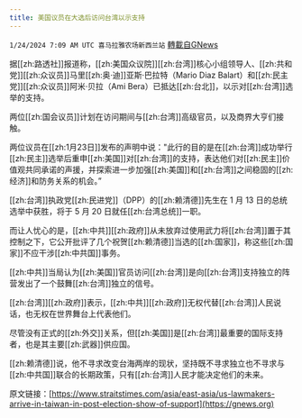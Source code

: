 ```yaml
---
title: 美国议员在大选后访问台湾以示支持
---
```

`1/24/2024 7:09 AM UTC 喜马拉雅农场新西兰站` [轉載自GNews](https://gnews.org/articles/2248235)

据[[zh:路透社]]报道称，[[zh:美国众议院]][[zh:台湾]]核心小组领导人、[[zh:共和党]][[zh:众议员]]马里[[zh:奥·迪]]亚斯·巴拉特（Mario Diaz Balart）和[[zh:民主党]][[zh:众议员]]阿米·贝拉（Ami Bera）已抵达[[zh:台北]]，以示对[[zh:台湾]]选举的支持。

两位[[zh:国会议员]]计划在访问期间与[[zh:台湾]]高级官员，以及商界大亨们接触。

两位议员在[[zh:1月23日]]发布的声明中说："此行的目的是在[[zh:台湾]]成功举行[[zh:民主]]选举后重申[[zh:美国]]对[[zh:台湾]]的支持，表达他们对[[zh:民主]]价值观共同承诺的声援，并探索进一步加强[[zh:美国]]和[[zh:台湾]]之间稳固的[[zh:经济]]和防务关系的机会。”

[[zh:台湾]]执政党[[zh:民进党]]（DPP）的[[zh:赖清德]]先生在 1 月 13 日的总统选举中获胜，将于 5 月 20 日就任[[zh:台湾总统]]一职。

而让人忧心的是，[[zh:中共]][[zh:政府]]从未放弃过使用武力将[[zh:台湾]]置于其控制之下，它公开批评了几个祝贺[[zh:赖清德]]当选的[[zh:国家]]，称这些[[zh:国家]]不应干涉[[zh:中共国]]事务。

[[zh:中共]]当局认为[[zh:美国]]官员访问[[zh:台湾]]是向[[zh:台湾]]支持独立的阵营发出了一个鼓舞[[zh:台湾]]独立的信号。

[[zh:台湾]][[zh:政府]]表示，[[zh:中共]][[zh:政府]]无权代替[[zh:台湾]]人民说话，也无权在世界舞台上代表他们。

尽管没有正式的[[zh:外交]]关系，但[[zh:美国]]是[[zh:台湾]]最重要的国际支持者，也是其主要[[zh:武器]]供应国。

[[zh:赖清德]]说，他不寻求改变台海两岸的现状，坚持既不寻求独立也不寻求与[[zh:中共国]]联合的长期政策，只有[[zh:台湾]]人民才能决定他们的未来。

原文链接：[https://www.straitstimes.com/asia/east-asia/us-lawmakers-arrive-in-taiwan-in-post-election-show-of-support](https://gnews.org)
